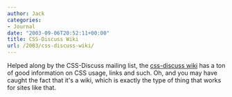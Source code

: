```yaml
---
author: Jack
categories:
- Journal
date: "2003-09-06T20:52:11+00:00"
title: CSS-Discuss Wiki
url: /2003/css-discuss-wiki/
---
```


Helped along by the CSS-Discuss mailing list, the [css-discuss wiki][1] has a ton of good information on CSS usage, links and such. Oh, and you may have caught the fact that it's a wiki, which is exactly the type of thing that works for sites like that.

 [1]: http://css-discuss.incutio.com/